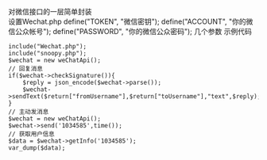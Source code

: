 对微信接口的一层简单封装  
设置Wechat.php
define("TOKEN", "微信密钥");
define("ACCOUNT", "你的微信公众帐号");
define("PASSWORD", "你的微信公众密码");
几个参数
示例代码

	include("Wechat.php");
	include("snoopy.php");
	$wechat = new weChatApi();
	// 回复消息
	if($wechat->checkSignature()){
		$reply = json_encode($wechat->parse());
		$wechat->sendText($return["fromUsername"],$return["toUsername"],"text",$reply);
	}
	// 主动发消息
	$wechat = new weChatApi();
	$wechat->send('1034585',time());
	// 获取用户信息
	$data = $wechat->getInfo('1034585');
	var_dump($data);